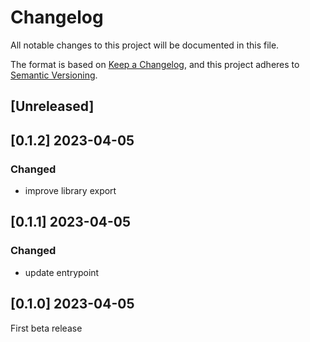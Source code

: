 # Changelog
All notable changes to this project will be documented in this file.

The format is based on [Keep a Changelog](https://keepachangelog.com/en/1.0.0/),
and this project adheres to [Semantic Versioning](https://semver.org/spec/v2.0.0.html).

## [Unreleased]

## [0.1.2] 2023-04-05

### Changed
- improve library export

## [0.1.1] 2023-04-05

### Changed
- update entrypoint

## [0.1.0] 2023-04-05

First beta release